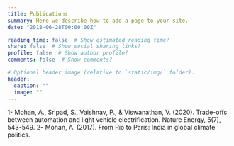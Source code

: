 ```yaml
---
title: Publications
summary: Here we describe how to add a page to your site.
date: "2018-06-28T00:00:00Z"

reading_time: false  # Show estimated reading time?
share: false  # Show social sharing links?
profile: false  # Show author profile?
comments: false  # Show comments?

# Optional header image (relative to `static/img/` folder).
header:
  caption: ""
  image: ""
---
```



1- Mohan, A., Sripad, S., Vaishnav, P., & Viswanathan, V. (2020). Trade-offs between automation and light vehicle electrification. Nature Energy, 5(7), 543-549.
2- Mohan, A. (2017). From Rio to Paris: India in global climate politics.
